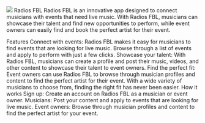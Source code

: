  <img src='https://i.postimg.cc/vHrZVPt6/Clean-Modern-App-Portfolio-Mockup-Presentation.png' />
Radios FBL
Radios FBL is an innovative app designed to connect musicians with events that need live music. With Radios FBL, musicians can showcase their talent and find new opportunities to perform, while event owners can easily find and book the perfect artist for their event.

Features
Connect with events: Radios FBL makes it easy for musicians to find events that are looking for live music. Browse through a list of events and apply to perform with just a few clicks.
Showcase your talent: With Radios FBL, musicians can create a profile and post their music, videos, and other content to showcase their talent to event owners.
Find the perfect fit: Event owners can use Radios FBL to browse through musician profiles and content to find the perfect artist for their event. With a wide variety of musicians to choose from, finding the right fit has never been easier.
How it works
Sign up: Create an account on Radios FBL as a musician or event owner.
Musicians: Post your content and apply to events that are looking for live music.
Event owners: Browse through musician profiles and content to find the perfect artist for your event.
